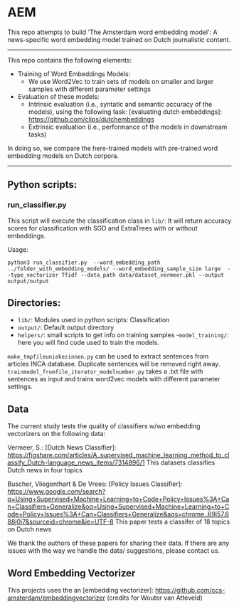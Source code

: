 # AEM

This repo attempts to build 'The Amsterdam word embedding model': A news-specific word embedding model trained on Dutch journalistic content.

---
This repo contains the following elements:

- Training of Word Embeddings Models:
    - We use Word2Vec to train sets of models on smaller and larger samples with different parameter settings
- Evaluation of these models:
	- Intrinsic evaluation (i.e., syntatic and semantic accuracy of the models), using the following task: [evaluating dutch embeddings]: https://github.com/clips/dutchembeddings
	- Extrinsic evaluation (i.e., performance of the models in downstream tasks)

In doing so, we compare the here-trained models with pre-trained word embedding models on Dutch corpora.

---
## Python scripts:

### run_classifier.py

This script will execute the classification class in `lib/`: It will return accuracy scores for classification with SGD and ExtraTrees with or without embeddings.

Usage:

```
python3 run_classifier.py  --word_embedding_path ../folder_with_embedding_models/ --word_embedding_sample_size large  --type_vectorizer Tfidf --data_path data/dataset_vermeer.pkl --output output/output

```

## Directories:

- `lib/`: Modules used in python scripts: Classification
- `output/`: Default output directory
- `helpers/`: small scripts to get info on training samples
-`model_training/`: here you will find code used to train the models.

`make_tmpfileuniekezinnen.py` can be used to extract sentences from articles INCA database. Duplicate sentences will be removed right away.
`trainmodel_fromfile_iterator_modelnumber.py` takes a .txt file with sentences as input and trains word2vec models with different parameter settings.


## Data

The current study tests the quality of classifiers w/wo embedding vectorizers on the following data:

Vermeer, S.: [Dutch News Classifier]: https://figshare.com/articles/A_supervised_machine_learning_method_to_classify_Dutch-language_news_items/7314896/1
This datasets classifies Dutch news in four topics

Buscher, Vliegenthart & De Vrees: [Policy Issues Classifier]: https://www.google.com/search?q=Using+Supervised+Machine+Learning+to+Code+Policy+Issues%3A+Can+Classifiers+Generalize&oq=Using+Supervised+Machine+Learning+to+Code+Policy+Issues%3A+Can+Classifiers+Generalize&aqs=chrome..69i57.688j0j7&sourceid=chrome&ie=UTF-8
This paper tests a classifer of 18 topics on Dutch news

We thank the authors of these papers for sharing their data. If there are any issues with the way we handle the data/ suggestions, please contact us.

## Word Embedding Vectorizer

This projects uses the an [embedding vectorizer]: https://github.com/ccs-amsterdam/embeddingvectorizer (credits for Wouter van Atteveld)
